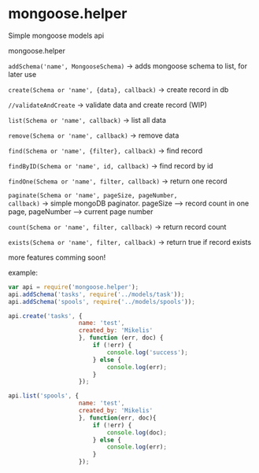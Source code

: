 mongoose.helper
===============

Simple mongoose models api

mongoose.helper

<code>addSchema('name', MongooseSchema)</code> -> adds mongoose schema to list, for later use

<code>create(Schema or 'name', {data}, callback)</code> -> create record in db

<code>//validateAndCreate</code> -> validate data and create record (WIP)

<code>list(Schema or 'name', callback)</code> -> list all data

<code>remove(Schema or 'name', callback)</code> -> remove data

<code>find(Schema or 'name', {filter}, callback)</code> -> find record

<code>findByID(Schema or 'name', id, callback)</code> -> find record by id

<code>findOne(Schema or 'name', filter, callback)</code> -> return one record

<code>paginate(Schema or 'name', pageSize, pageNumber, callback)</code> -> simple mongoDB paginator.
  pageSize --> record count in one page,
	pageNumber --> current page number

<code>count(Schema or 'name', filter, callback)</code> -> return record count

<code>exists(Schema or 'name', filter, callback)</code> -> return true if record exists


more features comming soon!

example:
```js
var api = require('mongoose.helper');
api.addSchema('tasks', require('../models/task'));
api.addSchema('spools', require('../models/spools'));

api.create('tasks', {
					name: 'test',
					created_by: 'Mikelis'
					}, function (err, doc) {
						if (!err) {
							console.log('success');
						} else {
							console.log(err);
						}
					});

api.list('spools', {
					name: 'test',
					created_by: 'Mikelis'
					}, function(err, doc){
						if (!err) {
							console.log(doc);
						} else {
							console.log(err);
						}
					});
```